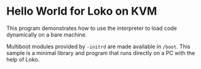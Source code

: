 # Hello World for Loko on KVM

This program demonstrates how to use the interpreter to load code
dynamically on a bare machine.

Multiboot modules provided by `-initrd` are made available in `/boot`.
This sample is a minimal library and program that runs directly on a
PC with the help of Loko.
